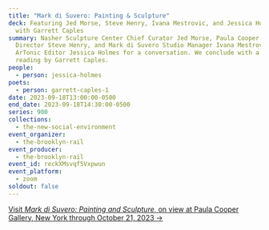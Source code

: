 ```yaml
---
title: "Mark di Suvero: Painting & Sculpture"
deck: Featuring Jed Morse, Steve Henry, Ivana Mestrovic, and Jessica Holmes,
  with Garrett Caples
summary: Nasher Sculpture Center Chief Curator Jed Morse, Paula Cooper Gallery
  Director Steve Henry, and Mark di Suvero Studio Manager Ivana Mestrovic join
  ArTonic Editor Jessica Holmes for a conversation. We conclude with a poetry
  reading by Garrett Caples.
people:
  - person: jessica-holmes
poets:
  - person: garrett-caples-1
date: 2023-09-18T13:00:00-0500
end_date: 2023-09-18T14:30:00-0500
series: 900
collections:
  - the-new-social-environment
event_organizer:
  - the-brooklyn-rail
event_producer:
  - the-brooklyn-rail
event_id: reckXMsvqf5Vxpwun
event_platform:
  - zoom
soldout: false
---
```

[V﻿isit *Mark di Suvero: Painting and Sculpture*, on view at Paula Cooper Gallery, New York through October 21, 2023 →](https://www.paulacoopergallery.com/exhibitions/mark-di-suvero#tab:slideshow)